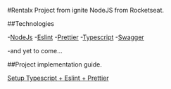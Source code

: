 #Rentalx
Project from ignite NodeJS from Rocketseat.

##Technologies

-[NodeJs](https://nodejs.org/en/)
-[Eslint](https://eslint.org/)
-[Prettier](https://prettier.io/)
-[Typescript](https://www.typescriptlang.org/)
-[Swagger](https://swagger.io/)

-and yet to come...

##Project implementation guide.

[Setup Typescript + Eslint + Prettier](https://github.com/bylucaspaiva/rentalx/blob/main/implementations_guide/setup-typescript-eslint-prettier.md)



